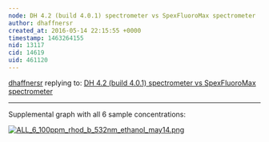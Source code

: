 ```yaml
---
node: DH 4.2 (build 4.0.1) spectrometer vs SpexFluoroMax spectrometer
author: dhaffnersr
created_at: 2016-05-14 22:15:55 +0000
timestamp: 1463264155
nid: 13117
cid: 14619
uid: 461120
---
```




[dhaffnersr](../profile/dhaffnersr) replying to: [DH 4.2 (build 4.0.1) spectrometer vs SpexFluoroMax spectrometer](../notes/dhaffnersr/05-14-2016/dh-4-2-build-4-0-1-spectrometer-vs-spexfluoromax-spectrometer)

----
Supplemental graph with all 6 sample concentrations:


[![ALL_6_100ppm_rhod_b_532nm_ethanol_may14.png](//i.publiclab.org/system/images/photos/000/016/189/large/ALL_6_100ppm_rhod_b_532nm_ethanol_may14.png)](//i.publiclab.org/system/images/photos/000/016/189/original/ALL_6_100ppm_rhod_b_532nm_ethanol_may14.png)

